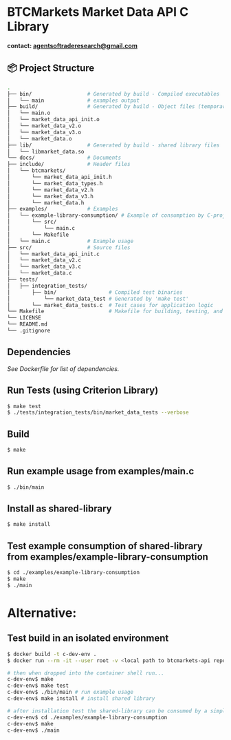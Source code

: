 # BTCMarkets Market Data API C Library

**contact: agentsoftraderesearch@gmail.com**

## 📦 Project Structure
```bash
.
├── bin/                  # Generated by build - Compiled executables
│   └── main              # examples output
├── build/                # Generated by build - Object files (temporary build files)
│   └── main.o
│   └── market_data_api_init.o
│   └── market_data_v2.o
│   └── market_data_v3.o
│   └── market_data.o
├── lib/                  # Generated by build - shared library files
│   └── libmarket_data.so
└── docs/                 # Documents
├── include/              # Header files
│   └── btcmarkets/
│       └── market_data_api_init.h
│       └── market_data_types.h
│       └── market_data_v2.h
│       └── market_data_v3.h
│       └── market_data.h
├── examples/             # Examples
│   └── example-library-consumption/ # Example of consumption by C-project
│       └── src/
│           └── main.c
│       └── Makefile
│   └── main.c            # Example usage
├── src/                  # Source files
│   └── market_data_api_init.c
│   └── market_data_v2.c
│   └── market_data_v3.c
│   └── market_data.c
├── tests/
│   ├── integration_tests/
│       ├── bin/                 # Compiled test binaries
│           └── market_data_test # Generated by 'make test'
│       └── market_data_tests.c  # Test cases for application logic
└── Makefile                     # Makefile for building, testing, and running the project
└── LICENSE
└── README.md
└── .gitignore
```

## Dependencies
*See Dockerfile for list of dependencies.*

## Run Tests (using Criterion Library)
```bash
$ make test
$ ./tests/integration_tests/bin/market_data_tests --verbose
```

## Build
```bash
$ make
```

## Run example usage from examples/main.c
```bash
$ ./bin/main
```

## Install as shared-library
```bash
$ make install

```

## Test example consumption of shared-library from examples/example-library-consumption
```bash
$ cd ./examples/example-library-consumption
$ make
$ ./main
```

# Alternative: 
## Test build in an isolated environment
```bash
$ docker build -t c-dev-env .
$ docker run --rm -it --user root -v <local path to btcmarkets-api repository>:/home/devuser/project c-dev-env # run as root in container so you can install the shared-library with make install

# then when dropped into the container shell run...
c-dev-env$ make
c-dev-env$ make test
c-dev-env$ ./bin/main # run example usage
c-dev-env$ make install # install shared library

# after installation test the shared-library can be consumed by a simple C-project from examples/example-library-consumption
c-dev-env$ cd ./examples/example-library-consumption
c-dev-env$ make
c-dev-env$ ./main
```
